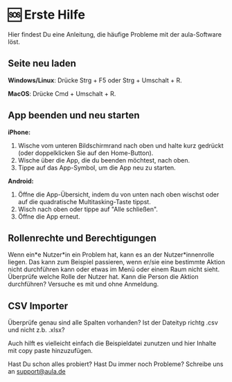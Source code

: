# 🆘 Erste Hilfe
Hier findest Du eine Anleitung, die häufige Probleme mit der aula-Software löst.

## Seite neu laden

**Windows/Linux**: Drücke Strg + F5 oder Strg + Umschalt + R.

**MacOS**: Drücke Cmd + Umschalt + R.

## App beenden und neu starten
**iPhone:**

1. Wische vom unteren Bildschirmrand nach oben und halte kurz gedrückt (oder doppelklicken Sie auf den Home-Button).
2. Wische über die App, die du beenden möchtest, nach oben.
3. Tippe auf das App-Symbol, um die App neu zu starten.

**Android:** 

1. Öffne die App-Übersicht, indem du von unten nach oben wischst oder auf die quadratische Multitasking-Taste tippst.
2. Wisch nach oben oder tippe auf "Alle schließen".
3. Öffne die App erneut.

## Rollenrechte und Berechtigungen

Wenn ein\*e Nutzer\*in ein Problem hat, kann es an der Nutzer\*innenrolle liegen. Das kann zum Beispiel passieren, wenn er/sie eine bestimmte Aktion nicht durchführen kann oder etwas im Menü oder einem Raum nicht sieht.
Überprüfe welche Rolle der Nutzer hat. Kann die Person die Aktion durchführen?
Versuche es mit und ohne Anmeldung.

## CSV Importer

Überprüfe genau sind alle Spalten vorhanden? Ist der Dateityp richtg .csv und nicht z.b. .xlsx?

Auch hilft es vielleicht einfach die Beispieldatei zunutzen und hier Inhalte mit copy paste hinzuzufügen.

Hast Du schon alles probiert? Hast Du immer noch Probleme? Schreibe uns an [support@aula.de](mailto:support@aula.de)